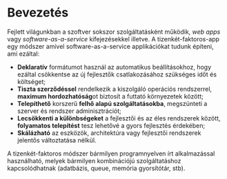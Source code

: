 Bevezetés
=========

Fejlett világunkban a szoftver sokszor szolgáltatásként működik, *web apps* vagy *software-as-a-service* kifejezésekkel illetve. A tizenkét-faktoros-app egy módszer amivel software-as-a-service applikációkat tudunk építeni, ami ezáltal:

* **Deklaratív** formátumot használ az automatikus beállításokhoz, hogy ezáltal csökkentse az új fejlesztők csatlakozásához szükséges időt és költséget;
* **Tiszta szerződéssel** rendelkezik a kiszolgáló operációs rendszerrel, **maximum hordozhatóság**ot biztosít a futtató környezetek között;
* **Telepíthető** korszerű **felhő alapú szolgáltatásokba**, megszünteti a szerver és rendszer adminisztrációt;
* **Lecsökkenti a különbségeket** a fejlesztői és az éles rendszerek között, **folyamatos telepítést** tesz lehetővé a gyors fejlesztés érdekében;
* **Skálázható** az eszközök, architektúra vagy fejlesztői rendszerek jelentős változtatása nélkül.

A tizenkét-faktoros módszer bármilyen programnyelven írt alkalmazással használható, melyek bármilyen kombinációjú szolgáltatáshoz kapcsolódhatnak (adatbázis, queue, memória gyorsítótár, stb). 
